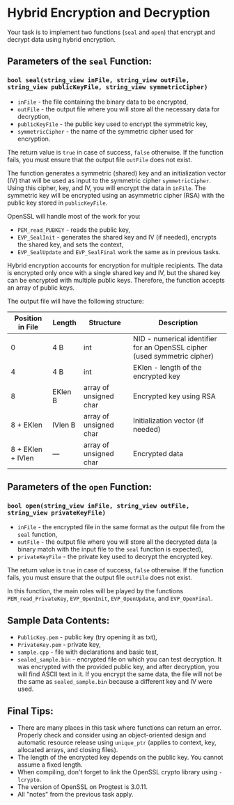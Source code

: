 # Hybrid Encryption and Decryption

Your task is to implement two functions (`seal` and `open`) that encrypt and decrypt data using hybrid encryption.

## Parameters of the `seal` Function:

### `bool seal(string_view inFile, string_view outFile, string_view publicKeyFile, string_view symmetricCipher)`

- `inFile` - the file containing the binary data to be encrypted,
- `outFile` - the output file where you will store all the necessary data for decryption,
- `publicKeyFile` - the public key used to encrypt the symmetric key,
- `symmetricCipher` - the name of the symmetric cipher used for encryption.

The return value is `true` in case of success, `false` otherwise. If the function fails, you must ensure that the output file `outFile` does not exist.

The function generates a symmetric (shared) key and an initialization vector (IV) that will be used as input to the symmetric cipher `symmetricCipher`. Using this cipher, key, and IV, you will encrypt the data in `inFile`. The symmetric key will be encrypted using an asymmetric cipher (RSA) with the public key stored in `publicKeyFile`.

OpenSSL will handle most of the work for you:

- `PEM_read_PUBKEY` - reads the public key,
- `EVP_SealInit` - generates the shared key and IV (if needed), encrypts the shared key, and sets the context,
- `EVP_SealUpdate` and `EVP_SealFinal` work the same as in previous tasks.

Hybrid encryption accounts for encryption for multiple recipients. The data is encrypted only once with a single shared key and IV, but the shared key can be encrypted with multiple public keys. Therefore, the function accepts an array of public keys.

The output file will have the following structure:

| Position in File | Length     | Structure         | Description                               |
|------------------|------------|-------------------|-------------------------------------------|
| 0                | 4 B        | int               | NID - numerical identifier for an OpenSSL cipher (used symmetric cipher) |
| 4                | 4 B        | int               | EKlen - length of the encrypted key       |
| 8                | EKlen B    | array of unsigned char | Encrypted key using RSA                   |
| 8 + EKlen        | IVlen B    | array of unsigned char | Initialization vector (if needed)         |
| 8 + EKlen + IVlen| —          | array of unsigned char | Encrypted data                            |

## Parameters of the `open` Function:

### `bool open(string_view inFile, string_view outFile, string_view privateKeyFile)`

- `inFile` - the encrypted file in the same format as the output file from the `seal` function,
- `outFile` - the output file where you will store all the decrypted data (a binary match with the input file to the `seal` function is expected),
- `privateKeyFile` - the private key used to decrypt the encrypted key.

The return value is `true` in case of success, `false` otherwise. If the function fails, you must ensure that the output file `outFile` does not exist.

In this function, the main roles will be played by the functions `PEM_read_PrivateKey`, `EVP_OpenInit`, `EVP_OpenUpdate`, and `EVP_OpenFinal`.

## Sample Data Contents:

- `PublicKey.pem` - public key (try opening it as txt),
- `PrivateKey.pem` - private key,
- `sample.cpp` - file with declarations and basic test,
- `sealed_sample.bin` - encrypted file on which you can test decryption. It was encrypted with the provided public key, and after decryption, you will find ASCII text in it. If you encrypt the same data, the file will not be the same as `sealed_sample.bin` because a different key and IV were used.

## Final Tips:

- There are many places in this task where functions can return an error. Properly check and consider using an object-oriented design and automatic resource release using `unique_ptr` (applies to context, key, allocated arrays, and closing files).
- The length of the encrypted key depends on the public key. You cannot assume a fixed length.
- When compiling, don't forget to link the OpenSSL crypto library using `-lcrypto`.
- The version of OpenSSL on Progtest is 3.0.11.
- All "notes" from the previous task apply.
